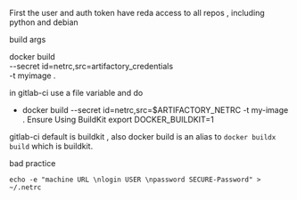 First the user and auth token have reda access to all repos , including python and debian

build args

docker build \
  --secret id=netrc,src=artifactory_credentials \
  -t myimage .

in gitlab-ci use a file variable and do 

- docker build --secret id=netrc,src=$ARTIFACTORY_NETRC -t my-image .
Ensure Using BuildKit
export DOCKER_BUILDKIT=1

gitlab-ci default is buildkit , also docker build is an alias to `docker buildx build` which is buildkit.



bad practice


    echo -e "machine URL \nlogin USER \npassword SECURE-Password" > ~/.netrc
